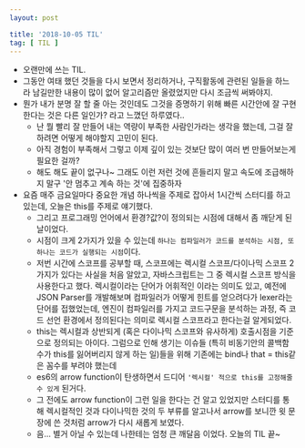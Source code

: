 ```yaml
---
layout: post

title: '2018-10-05 TIL'
tag: [ TIL ]
---
```


* 오랜만에 쓰는 TIL.
* 그동안 여태 했던 것들을 다시 보면서 정리하거나, 구직활동에 관련된 일들을 하느라 남길만한 내용이 많이 없어 알고리즘만 올렸었지만 다시 조금씩 써봐야지.
* 뭔가 내가 분명 잘 할 줄 아는 것인데도 그것을 증명하기 위해 빠른 시간안에 잘 구현한다는 것은 다른 일인가? 라고 느꼈던 하루였다..
  * 난 뭘 빨리 잘 만들어 내는 역량이 부족한 사람인가라는 생각을 했는데, 그걸 잘 하려면 어떻게 해야할지 고민이 된다.
  * 아직 경험이 부족해서 그렇고 이제 깊이 있는 것보단 많이 여러 번 만들어보는게 필요한 걸까?
  * 해도 해도 끝이 없구나~ 그래도 이런 저런 것에 흔들리지 말고 속도에 조급해하지 말구 '안 멈추고 계속 하는 것'에 집중하자
* 요즘 매주 금요일마다 중요한 개념 하나씩을 주제로 잡아서 1시간씩 스터디를 하고 있는데, 오늘은 this를 주제로 얘기했다.
  * 그리고 프로그래밍 언어에서 환경?값?이 정의되는 시점에 대해서 좀 깨닫게 된 날이었다.
  * 시점이 크게 2가지가 있을 수 있는데 `하나는 컴파일러가 코드를 분석하는 시점, 또 하나는 코드가 실행되는 시점`이다.
  * 저번 시간에 스코프를 공부할 때, 스코프에는 렉시컬 스코프/다이나믹 스코프 2가지가 있다는 사실을 처음 알았고, 자바스크립트는 그 중 렉시컬 스코프 방식을 사용한다고 했다. 렉시컬이라는 단어가 어휘적인 이라는 의미도 있고, 예전에 JSON Parser를 개발해보며 컴파일러가 어떻게 힌트를 얻으려다가 lexer라는 단어를 접했었는데, 엔진이 컴파일러를 가지고 코드구문을 분석하는 과정, 즉 코드 선언 환경에서 정의된다는 의미로 렉시컬 스코프라고 한다는걸 알게되었다.
  * this는 렉시컬과 상반되게 (혹은 다이나믹 스코프와 유사하게) 호출시점을 기준으로 정의되는 아이다. 그럼으로 인해 생기는 이슈들 (특히 비동기안의 콜백함수가 this를 잃어버리지 않게 하는 일)들을 위해 기존에는 bind나 that = this같은 꼼수를 부려야 했는데
  * es6의 arrow function이 탄생하면서 드디어 `'렉시컬' 적으로 this를 고정해줄 수 있게` 된거다.
  * 그 전에도 arrow function이 그런 일을 한다는 건 알고 있었지만 스터디를 통해 렉시컬적인 것과 다이나믹한 것의 두 부류를 알고나서 arrow를 보니깐 윗 문장에 쓴 것처럼 arrow가 다시 새롭게 보였다.
  * 음... 별거 아닐 수 있는데 나한테는 엄청 큰 깨달음 이었다. 오늘의 TIL 끝~
